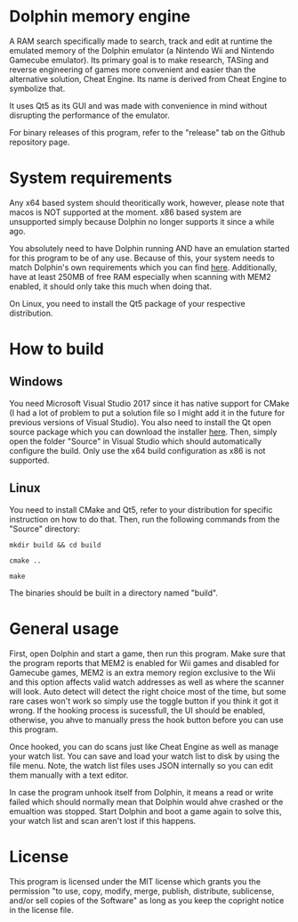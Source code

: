 # Dolphin memory engine
A RAM search specifically made to search, track and edit at runtime the emulated memory of the Dolphin emulator (a Nintendo Wii and Nintendo Gamecube emulator).  Its primary goal is to make research, TASing and reverse engineering of games more convenient and easier than the alternative solution, Cheat Engine.  Its name is derived from Cheat Engine to symbolize that.

It uses Qt5 as its GUI and was made with convenience in mind without disrupting the performance of the emulator.

For binary releases of this program, refer to the "release" tab on the Github repository page.

# System requirements
Any x64 based system should theoritically work, however, please note that macos is NOT supported at the moment. x86 based system are unsupported simply because Dolphin no longer supports it since a while ago.

You absolutely need to have Dolphin running AND have an emulation started for this program to be of any use.  Because of this, your system needs to match Dolphin's own requirements which you can find [here](https://github.com/dolphin-emu/dolphin#system-requirements).  Additionally, have at least 250MB of free RAM especially when scanning with MEM2 enabled, it should only take this much when doing that.

On Linux, you need to install the Qt5 package of your respective distribution.

# How to build
## Windows
You need Microsoft Visual Studio 2017 since it has native support for CMake (I had a lot of problem to put a solution file so I might add it in the future for previous versions of Visual Studio).  You also need to install the Qt open source package which you can download the installer [here](http://download.qt.io/official_releases/qt/5.9/5.9.1/qt-opensource-windows-x86-5.9.1.exe). Then, simply open the folder "Source" in Visual Studio which should automatically configure the build.  Only use the x64 build configuration as x86 is not supported.

## Linux
You need to install CMake and Qt5, refer to your distribution for specific instruction on how to do that.  Then, run the following commands from the "Source" directory:

`mkdir build && cd build`

`cmake ..`

`make`

The binaries should be built in a directory named "build".

# General usage
First, open Dolphin and start a game, then run this program.  Make sure that the program reports that MEM2 is enabled for Wii games and disabled for Gamecube games, MEM2 is an extra memory region exclusive to the Wii and this option affects valid watch addresses as well as where the scanner will look.  Auto detect will detect the right choice most of the time, but some rare cases won't work so simply use the toggle button if you think it got it wrong.  If the hooking process is sucessfull, the UI should be enabled, otherwise, you ahve to manually press the hook button before you can use this program.

Once hooked, you can do scans just like Cheat Engine as well as manage your watch list.  You can save and load your watch list to disk by using the file menu.  Note, the watch list files uses JSON internally so you can edit them manually with a text editor.

In case the program unhook itself from Dolphin, it means a read or write failed which should normally mean that Dolphin would ahve crashed or the emualtion was stopped.  Start Dolphin and boot a game again to solve this, your watch list and scan aren't lost if this happens.

# License
This program is licensed under the MIT license which grants you the permission "to use, copy, modify, merge, publish, distribute, sublicense, and/or sell copies of the Software" as long as you keep the copright notice in the license file.
